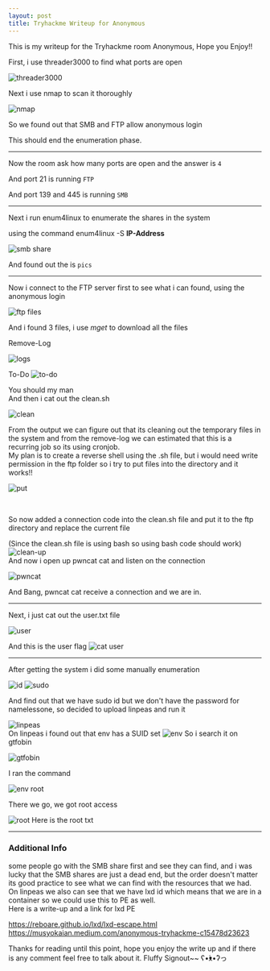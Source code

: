```yaml
---
layout: post
title: Tryhackme Writeup for Anonymous
---
```


This is my writeup for the Tryhackme room Anonymous, Hope you Enjoy!!

First, i use threader3000 to find what ports are open

![threader3000](https://user-images.githubusercontent.com/91182217/135233000-f047ef94-b49e-4930-8910-86fa4594c446.PNG)

Next i use nmap to scan it thoroughly 

![nmap](https://user-images.githubusercontent.com/91182217/135233005-de96728d-4692-4c58-8851-2957d95455af.PNG)

So we found out that SMB and FTP allow anonymous login

This should end the enumeration phase.

----------------------------------------------------------------------------
Now the room ask how many ports are open and the answer is `4`

And port 21 is running `FTP`

And port 139 and 445 is running `SMB`

----------------------------------------------------------------------------

Next i run enum4linux to enumerate the shares in the system

using the command enum4linux -S **IP-Address**

![smb share](https://user-images.githubusercontent.com/91182217/135233952-fe0908ca-52c2-46d2-960f-87259dba711b.PNG)

And found out the is `pics`

----------------------------------------------------------------------------
Now i connect to the FTP server first to see what i can found, using the anonymous login

![ftp files](https://user-images.githubusercontent.com/91182217/135234796-493a233a-d235-48a1-8368-fa6c12f2ea99.PNG)

And i found 3 files, i use *mget* to download all the files  

Remove-Log

![logs](https://user-images.githubusercontent.com/91182217/135235192-43eb2180-4a4c-4df2-8da8-04013873a2e6.PNG)

To-Do
![to-do](https://user-images.githubusercontent.com/91182217/135235195-c2f74fc7-e1a8-4f7d-97e8-582208d36252.PNG)

You should my man
<br>
And then i cat out the clean.sh

![clean](https://user-images.githubusercontent.com/91182217/135235959-4445a242-fd95-438d-9a9a-fe879ee9612c.PNG)

From the output we can figure out that its cleaning out the temporary files in the system and from the remove-log we can estimated that this is a recurring job so its using cronjob. 
<br>
My plan is to create a reverse shell using the .sh file, but i would need write permission in the ftp folder so i try to put files into the directory and it works!!

![put](https://user-images.githubusercontent.com/91182217/135235957-549da88c-7f8c-4688-8893-e6bd51f0b79e.PNG)

<br>

So now added a connection code into the clean.sh file and put it to the ftp directory and replace the current file 

(Since the clean.sh file is using bash so using bash code should work)
![clean-up](https://user-images.githubusercontent.com/91182217/135235954-35bdc495-afe9-4f40-ae4e-a36a63751318.PNG)
<br>
And now i open up pwncat cat and listen on the connection

![pwncat](https://user-images.githubusercontent.com/91182217/135235952-b7e33f85-61e3-4532-9819-43d35b9d692b.PNG)

And Bang, pwncat cat receive a connection and we are in.

----------------------------------------------------------------------------
Next, i just cat out the user.txt file 

![user](https://user-images.githubusercontent.com/91182217/135238437-40ba6893-3bcb-4c82-82f8-2424ac46d3ab.png)

And this is the user flag
![cat user](https://user-images.githubusercontent.com/91182217/135238916-e1acc128-85e5-49fb-b967-21ca745e4b39.PNG)

----------------------------------------------------------------------------
After getting the system i did some manually enumeration 

![id](https://user-images.githubusercontent.com/91182217/135238430-25c958d0-846a-48d8-9063-d100ff244113.PNG)
![sudo](https://user-images.githubusercontent.com/91182217/135238432-ae461ca8-051f-4349-97c1-76f9183ed4d7.PNG)

And find out that we have sudo id but we don't have the password for namelessone, so decided to upload linpeas and run it

![linpeas](https://user-images.githubusercontent.com/91182217/135238420-45535467-3845-49c8-8866-d91315ab7073.PNG)
<br>
On linpeas i found out that env has a SUID set
![env](https://user-images.githubusercontent.com/91182217/135239337-9f028be8-105e-42bf-9791-6b85ef193e22.PNG)
So i search it on gtfobin

![gtfobin](https://user-images.githubusercontent.com/91182217/135239346-b245ff60-7292-4dbe-a3a6-56c29eaf6c3c.PNG)

I ran the command

![env root](https://user-images.githubusercontent.com/91182217/135239342-5e9ce7d8-de45-409c-8ff3-36c1f1a4cb1b.PNG)

There we go, we got root access


![root](https://user-images.githubusercontent.com/91182217/135239785-3c34ffac-3d74-40d6-aebe-7787c4c3464a.PNG)
Here is the root txt

----------------------------------------------------------------------------
### Additional Info 

some people go with the SMB share first and see they can find, and i was lucky that the SMB shares are just a dead end, but the order doesn't matter its good practice to see what we can find with the resources that we had.
<br>
On linpeas we also can see that we have lxd id which means that we are in a container so we could use this to PE as well. 
<br>
Here is a write-up and a link for lxd PE 

https://reboare.github.io/lxd/lxd-escape.html
https://musyokaian.medium.com/anonymous-tryhackme-c15478d23623


Thanks for reading until this point, hope you enjoy the write up and if there is any comment feel free to talk about it.  Fluffy Signout~~ ʕ•́ᴥ•̀ʔっ
